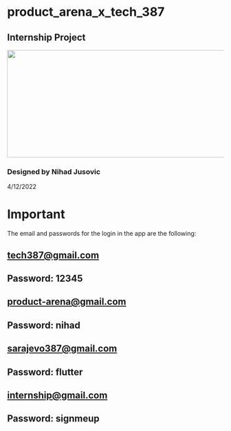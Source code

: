 # product_arena_x_tech_387

## Internship Project
<div id="header"  align="center">
<img src="https://user-images.githubusercontent.com/76163793/205488097-a2fd3a49-9d74-4da5-86a9-7355df451d5d.png" width="750" height="250">
</div>

### Designed by Nihad Jusovic
4/12/2022

# Important
The email and passwords for the login in the app are the following:

## tech387@gmail.com
## Password: 12345

## product-arena@gmail.com
## Password: nihad

## sarajevo387@gmail.com
## Password: flutter

## internship@gmail.com
## Password: signmeup
